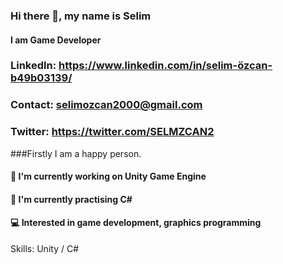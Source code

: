 ### Hi there 👋, my name is Selim
#### I am Game Developer




### Linkedln: https://www.linkedin.com/in/selim-özcan-b49b03139/
### Contact: selimozcan2000@gmail.com
### Twitter: https://twitter.com/SELMZCAN2


###Firstly
I am a happy person.


#### 🔭 I'm currently working on Unity Game Engine
#### 🌱 I'm currently practising C#
#### 💻 Interested in game development, graphics programming

Skills: Unity / C#
